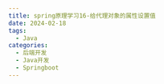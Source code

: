 ```yaml
---
title: spring原理学习16-给代理对象的属性设置值
date: 2024-02-18
tags: 
  - Java
categories: 
  - 后端开发
  - Java开发
  - Springboot
---
```


